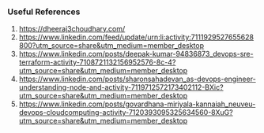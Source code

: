 ### Useful References <br>

1) https://dheeraj3choudhary.com/ <br>
2) https://www.linkedin.com/feed/update/urn:li:activity:7111929527655628800?utm_source=share&utm_medium=member_desktop <br>
3) https://www.linkedin.com/posts/deepak-kumar-94836873_devops-sre-terraform-activity-7108721132156952576-8c-4?utm_source=share&utm_medium=member_desktop <br>
4) https://www.linkedin.com/posts/sharonsahadevan_as-devops-engineer-understanding-node-and-activity-7119712572173402112-BXic?utm_source=share&utm_medium=member_desktop <br>
5) https://www.linkedin.com/posts/govardhana-miriyala-kannaiah_neuveu-devops-cloudcomputing-activity-7120393095325634560-8XuG?utm_source=share&utm_medium=member_desktop <br>
